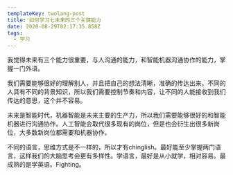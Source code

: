 ```yaml
---
templateKey: twolang-post
title: 如何学习七未来的三个关键能力
date: 2020-08-29T02:17:35.858Z
tags:
  - 学习
---
```

我觉得未来有三个能力很重要，与人沟通的能力，和智能机器沟通协作的能力，掌握一门外语。

我们需要能够很好的理解别人，并且把自己的想法清晰，准确的传达出来。不同的人具有不同的背景知识，所以我们需要控制节奏和内容，让不同的人能接收到我们传达的意思，这个并不容易。

未来是智能时代，机器智能是未来主要的生产力，所以我们需要能够很好的和智能机器进行沟通协作。人工智能会取代很多现有的岗位，但是也会衍生出很多新岗位，大多数新岗位都需要和机器协作。

不同的语言，思维方式是不一样的，所以才有chinglish。最好能至少掌握两门语言，这样我们的大脑思考会更有多样性。学语言，最好是从小就学，相对容易。最成熟的是学英语。Fighting。